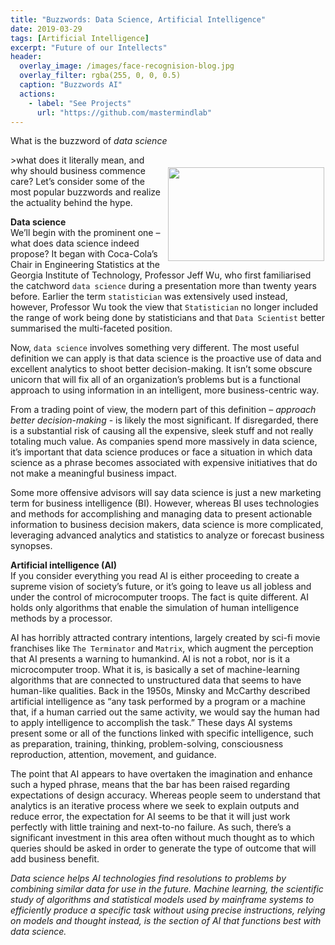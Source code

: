 ```yaml
---
title: "Buzzwords: Data Science, Artificial Intelligence"
date: 2019-03-29
tags: [Artificial Intelligence]
excerpt: "Future of our Intellects"
header:
  overlay_image: /images/face-recognision-blog.jpg
  overlay_filter: rgba(255, 0, 0, 0.5)
  caption: "Buzzwords AI"
  actions:
    - label: "See Projects"
      url: "https://github.com/mastermindlab"
---
```

What is the buzzword of _data science_
<center><img style="padding:20px 2px 0px 5px;" align="right" src="{{ site.url }}{{ site.baseurl }}/images/face-recognision-blog.jpg" width="250" height="150"></center>
>what does it literally mean, and why should business commence care? Let’s consider some of the most popular buzzwords and realize the actuality behind the hype.


**Data science** <br>
We’ll begin with the prominent one – what does data science indeed propose? It began with Coca-Cola’s Chair in Engineering Statistics at the Georgia Institute of Technology, Professor Jeff Wu, who first familiarised the catchword `data science` during a presentation more than twenty years before. Earlier the term `statistician` was extensively used instead, however, Professor Wu took the view that `Statistician` no longer included the range of work being done by statisticians and that `Data Scientist` better summarised the multi-faceted position.<br>

Now, `data science` involves something very different. The most useful definition we can apply is that data science is the proactive use of data and excellent analytics to shoot better decision-making. It isn’t some obscure unicorn that will fix all of an organization’s problems but is a functional approach to using information in an intelligent, more business-centric way.<br>

From a trading point of view, the modern part of this definition – _approach better decision-making_ - is likely the most significant. If disregarded, there is a substantial risk of causing all the expensive, sleek stuff and not really totaling much value. As companies spend more massively in data science, it’s important that data science produces or face a situation in which data science as a phrase becomes associated with expensive initiatives that do not make a meaningful business impact.<br>

Some more offensive advisors will say data science is just a new marketing term for business intelligence (BI). However, whereas BI uses technologies and methods for accomplishing and managing data to present actionable information to business decision makers, data science is more complicated, leveraging advanced analytics and statistics to analyze or forecast business synopses.<br>

**Artificial intelligence (AI)** <br>
If you consider everything you read AI is either proceeding to create a supreme vision of society’s future, or it’s going to leave us all jobless and under the control of microcomputer troops. The fact is quite different. AI holds only algorithms that enable the simulation of human intelligence methods by a processor.<br>

AI has horribly attracted contrary intentions, largely created by sci-fi movie franchises like `The Terminator` and `Matrix`, which augment the perception that AI presents a warning to humankind. AI is not a robot, nor is it a microcomputer troop. What it is, is basically a set of machine-learning algorithms that are connected to unstructured data that seems to have human-like qualities. Back in the 1950s, Minsky and McCarthy described artificial intelligence as “any task performed by a program or a machine that, if a human carried out the same activity, we would say the human had to apply intelligence to accomplish the task.” These days AI systems present some or all of the functions linked with specific intelligence, such as preparation, training, thinking, problem-solving, consciousness reproduction, attention, movement, and guidance.<br>

The point that AI appears to have overtaken the imagination and enhance such a hyped phrase, means that the bar has been raised regarding expectations of design accuracy. Whereas people seem to understand that analytics is an iterative process where we seek to explain outputs and reduce error, the expectation for AI seems to be that it will just work perfectly with little training and next-to-no failure. As such, there’s a significant investment in this area often without much thought as to which queries should be asked in order to generate the type of outcome that will add business benefit.<br>

_Data science helps AI technologies find resolutions to problems by combining similar data for use in the future. Machine learning, the scientific study of algorithms and statistical models used by mainframe systems to efficiently produce a specific task without using precise instructions, relying on models and thought instead, is the section of AI that functions best with data science._
